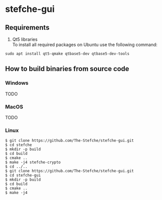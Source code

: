# stefche-gui

## Requirements

1. Qt5 libraries</br>
To install all required packages on Ubuntu use the following command:
```
sudo apt install qt5-qmake qtbase5-dev qtbase5-dev-tools
```

## How to build binaries from source code

### Windows

TODO

### MacOS

TODO

### Linux
```
$ git clone https://github.com/The-Stefche/stefche-gui.git
$ cd stefche
$ mkdir -p build
$ cd build
$ cmake ..
$ make -j4 stefche-crypto
$ cd ../..
$ git clone https://github.com/The-Stefche/stefche-gui.git
$ cd stefche-gui
$ mkdir -p build
$ cd build
$ cmake ..
$ make -j4
```
